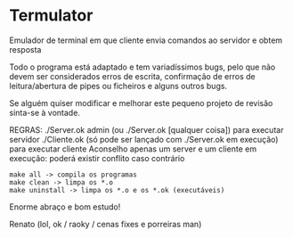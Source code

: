 # Termulator
Emulador de terminal em que cliente envia comandos ao servidor e obtem resposta

Todo o programa está adaptado e tem variadíssimos bugs, pelo que não devem ser considerados erros de escrita, confirmação de erros de leitura/abertura de pipes ou ficheiros e alguns outros bugs.

Se alguém quiser modificar e melhorar este pequeno projeto de revisão sinta-se à vontade.

REGRAS:
	./Server.ok admin (ou ./Server.ok [qualquer coisa]) para executar servidor
	./Cliente.ok (só pode ser lançado com ./Server.ok em execução) para executar cliente
	Aconselho apenas um server e um cliente em execução: poderá existir conflito caso contrário
  
	make all -> compila os programas
	make clean -> limpa os *.o
	make uninstall -> limpa os *.o e os *.ok (executáveis)
  
Enorme abraço e bom estudo!

Renato (lol, ok / raoky / cenas fixes e porreiras man)
